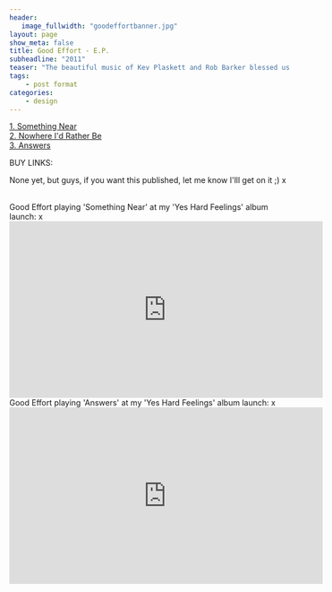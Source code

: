 ```yaml
---
header:
   image_fullwidth: "goodeffortbanner.jpg"
layout: page
show_meta: false
title: Good Effort - E.P.
subheadline: "2011"
teaser: "The beautiful music of Kev Plaskett and Rob Barker blessed us for so many Lincoln events, we love them very much! This little E.P. we made in the Summer (maybe it was summer just in my recollections) of 2011. One day, we went for it and got these beautiful tunes down. It's been eight whole years now, but we want more! :) I hope that one day soon Kev and Rob will put the effort in again and make more of this super catchy music..."
tags:
    - post format
categories:
    - design 
---
```

<!--more-->
 <a href="https://youtu.be/tAfDHTNSYaw">1. Something Near</a><br>
 <a href="">2. Nowhere I'd Rather Be</a><br>
 <a href="https://youtu.be/a6nTbCqExJc">3. Answers</a><br>

BUY LINKS:

None yet, but guys, if you want this published, let me know I'lll get on it ;) x

<br>
Good Effort playing 'Something Near' at my 'Yes Hard Feelings' album launch: x<br>
  <iframe width="560" height="315" src="https://www.youtube.com/embed/tAfDHTNSYaw" frameborder="0" allowfullscreen></iframe>
Good Effort playing 'Answers' at my 'Yes Hard Feelings' album launch: x<br>
  <iframe width="560" height="315" src="https://www.youtube.com/embed/a6nTbCqExJc" frameborder="0" allowfullscreen></iframe>
